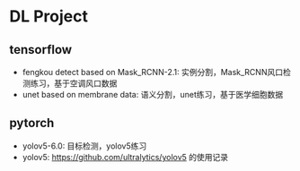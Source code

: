 # DL Project

## tensorflow
- fengkou detect based on Mask_RCNN-2.1: 实例分割，Mask_RCNN风口检测练习，基于空调风口数据
- unet based on membrane data: 语义分割，unet练习，基于医学细胞数据
## pytorch
- yolov5-6.0: 目标检测，yolov5练习
- yolov5: https://github.com/ultralytics/yolov5 的使用记录
